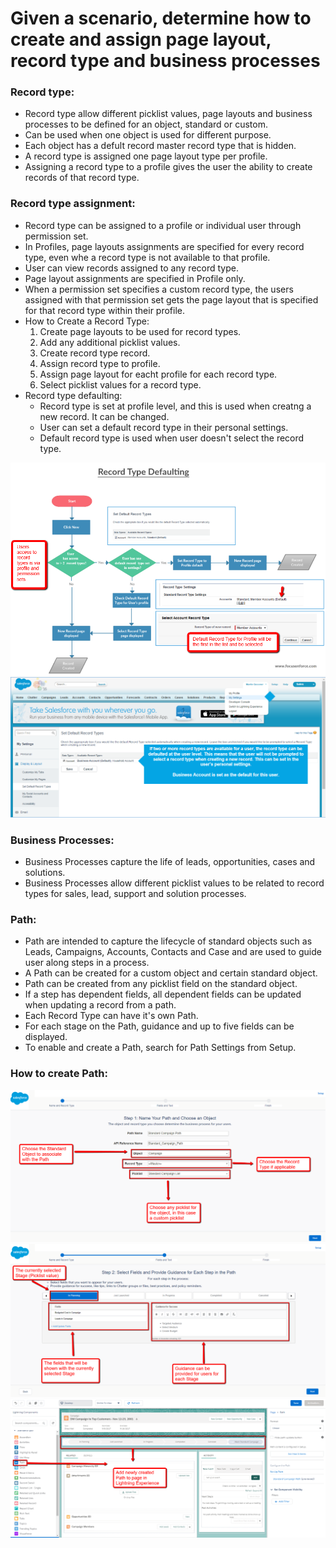 <h1> Given a scenario, determine how to create and assign page layout, record type and business processes </h1>

### Record type:
 * Record type allow different picklist values, page layouts and business processes to be defined for an object, standard or custom.
 * Can be used when one object is used for different purpose.
 * Each object has a defult record master record type that is hidden.
 * A record type is assigned one page layout type per profile.
 * Assigning a record type to a profile gives the user the ability to create records of that record type.
 
 ### Record type assignment:
  
  * Record type can be assigned to a profile or individual user through permission set.
  * In Profiles, page layouts assignments are specified for every record type, even whe a record type is not available to that profile.
  * User can view records assigned to any record type.
  * Page layout assignments are specified in Profile only.
  * When a permission set specifies a custom record type, the users assigned with that permission set gets the page layout that is specified for that record type within their profile.
  * How to Create a Record Type:
    1. Create page layouts to be used for record types.
    2. Add any additional picklist values.
    3. Create record type record.
    4. Assign record type to profile.
    5. Assign page layout for eacht profile for each record type.
    6. Select picklist values for a record type.
  * Record type defaulting:
    * Record type is set at profile level, and this is used when creatng a new record. It can be changed.
    * User can set a default record type in their personal settings.
    * Default record type is used when user doesn't select the record type.
  
  ![Record type defaulting](./images/record-type-defaulting.png)
  ![Set default record type](./images/set-default-record-type.png)
  
### Business Processes:

 * Business Processes capture the life of leads, opportunities, cases and solutions.
 * Business Processes allow different picklist values to be related to record types for sales, lead, support and solution processes.

### Path:

 * Path are intended to capture the lifecycle of standard objects such as Leads, Campaigns, Accounts, Contacts and Case and are used to guide user along steps in a process.
 * A Path can be created for a custom object and certain standard object.
 * Path can be created from any picklist field on the standard object.
 * If a step has dependent fields, all dependent fields can be updated when updating a record from a path.
 * Each Record Type can have it's own Path.
 * For each stage on the Path, guidance and up to five fields can be displayed.
 * To enable and create a Path, search for Path Settings from Setup.
 
### How to create Path:

![Path creation step 1](./images/Path_Step_1_Creation.png)
![Path creation step 2](./images/Path_Stage_2.png)
![Path creation step 3](./images/Path_add_to_page.png)
  
  
 
